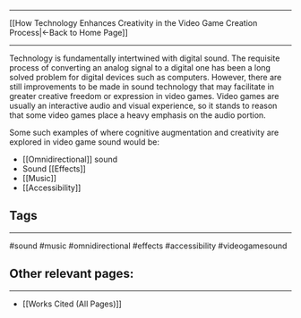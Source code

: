 ___
[[How Technology Enhances Creativity in the Video Game Creation Process|←Back to Home Page]]
____

Technology is fundamentally intertwined with digital sound. The requisite process of converting an analog signal to a digital one has been a long solved problem for digital devices such as computers. However, there are still improvements to be made in sound technology that may facilitate in greater creative freedom or expression in video games. Video games are usually an interactive audio and visual experience, so it stands to reason that some video games place a heavy emphasis on the audio portion. 

Some such examples of where cognitive augmentation and creativity are explored in video game sound would be:
- [[Omnidirectional]] sound
- Sound [[Effects]]
- [[Music]] 
- [[Accessibility]]

## Tags
_____
#sound #music #omnidirectional #effects #accessibility #videogamesound 

## Other relevant pages:
_____
- [[Works Cited (All Pages)]] 